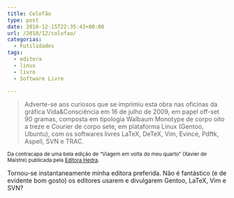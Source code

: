 ```yaml
---
title: Colofão
type: post
date: 2010-12-15T22:35:43+00:00
url: /2010/12/colofao/
categorias:
  - Futilidades
tags:
  - editora
  - linux
  - livro
  - Software Livre

---
```

> Adverte-se aos curiosos que se imprimiu esta obra nas oficinas da gráfica Vida&Consciência em 16 de julho de 2009, em papel off-set 90 gramas, composta em tipologia Walbaum Monotype de corpo oito a treze e Courier de corpo sete, em plataforma Linux (Gentoo, Ubuntu), com os softwares livres $\textrm{LaTeX}$, $\textrm{DeTeX}$, Vim, Evince, Pdftk, Aspell, SVN e TRAC.

<small>Da contracapa de uma bela edição de “Viagem em volta do meu quarto” (Xavier de Maistre) publicada pela <a href="http://www.hedra.com.br/">Editora Hedra</a>.</small>

Tornou-se instantaneamente minha editora preferida. Não é fantástico (e de evidente bom gosto) os editores usarem e divulgarem Gentoo, LaTeX, Vim e SVN?
